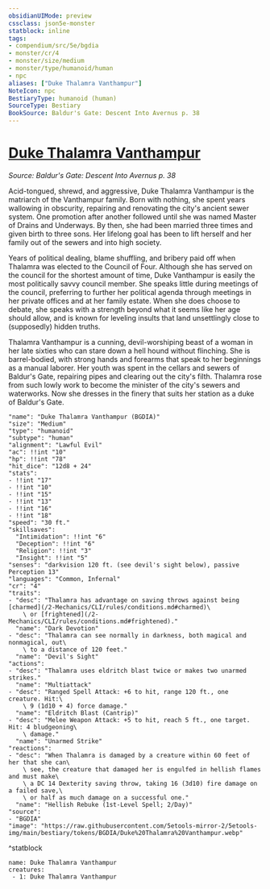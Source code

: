```yaml
---
obsidianUIMode: preview
cssclass: json5e-monster
statblock: inline
tags:
- compendium/src/5e/bgdia
- monster/cr/4
- monster/size/medium
- monster/type/humanoid/human
- npc
aliases: ["Duke Thalamra Vanthampur"]
NoteIcon: npc
BestiaryType: humanoid (human)
SourceType: Bestiary
BookSource: Baldur's Gate: Descent Into Avernus p. 38
---
```

# [Duke Thalamra Vanthampur](2-Mechanics/CLI/bestiary/npc/duke-thalamra-vanthampur-bgdia.md)
*Source: Baldur's Gate: Descent Into Avernus p. 38*  

Acid-tongued, shrewd, and aggressive, Duke Thalamra Vanthampur is the matriarch of the Vanthampur family. Born with nothing, she spent years wallowing in obscurity, repairing and renovating the city's ancient sewer system. One promotion after another followed until she was named Master of Drains and Underways. By then, she had been married three times and given birth to three sons. Her lifelong goal has been to lift herself and her family out of the sewers and into high society.

Years of political dealing, blame shuffling, and bribery paid off when Thalamra was elected to the Council of Four. Although she has served on the council for the shortest amount of time, Duke Vanthampur is easily the most politically savvy council member. She speaks little during meetings of the council, preferring to further her political agenda through meetings in her private offices and at her family estate. When she does choose to debate, she speaks with a strength beyond what it seems like her age should allow, and is known for leveling insults that land unsettlingly close to (supposedly) hidden truths.

Thalamra Vanthampur is a cunning, devil-worshiping beast of a woman in her late sixties who can stare down a hell hound without flinching. She is barrel-bodied, with strong hands and forearms that speak to her beginnings as a manual laborer. Her youth was spent in the cellars and sewers of Baldur's Gate, repairing pipes and clearing out the city's filth. Thalamra rose from such lowly work to become the minister of the city's sewers and waterworks. Now she dresses in the finery that suits her station as a duke of Baldur's Gate.

```statblock
"name": "Duke Thalamra Vanthampur (BGDIA)"
"size": "Medium"
"type": "humanoid"
"subtype": "human"
"alignment": "Lawful Evil"
"ac": !!int "10"
"hp": !!int "78"
"hit_dice": "12d8 + 24"
"stats":
- !!int "17"
- !!int "10"
- !!int "15"
- !!int "13"
- !!int "16"
- !!int "18"
"speed": "30 ft."
"skillsaves":
  "Intimidation": !!int "6"
  "Deception": !!int "6"
  "Religion": !!int "3"
  "Insight": !!int "5"
"senses": "darkvision 120 ft. (see devil's sight below), passive Perception 13"
"languages": "Common, Infernal"
"cr": "4"
"traits":
- "desc": "Thalamra has advantage on saving throws against being [charmed](/2-Mechanics/CLI/rules/conditions.md#charmed)\
    \ or [frightened](/2-Mechanics/CLI/rules/conditions.md#frightened)."
  "name": "Dark Devotion"
- "desc": "Thalamra can see normally in darkness, both magical and nonmagical, out\
    \ to a distance of 120 feet."
  "name": "Devil's Sight"
"actions":
- "desc": "Thalamra uses eldritch blast twice or makes two unarmed strikes."
  "name": "Multiattack"
- "desc": "Ranged Spell Attack: +6 to hit, range 120 ft., one creature. Hit:\
    \ 9 (1d10 + 4) force damage."
  "name": "Eldritch Blast (Cantrip)"
- "desc": "Melee Weapon Attack: +5 to hit, reach 5 ft., one target. Hit: 4 bludgeoning\
    \ damage."
  "name": "Unarmed Strike"
"reactions":
- "desc": "When Thalamra is damaged by a creature within 60 feet of her that she can\
    \ see, the creature that damaged her is engulfed in hellish flames and must make\
    \ a DC 14 Dexterity saving throw, taking 16 (3d10) fire damage on a failed save,\
    \ or half as much damage on a successful one."
  "name": "Hellish Rebuke (1st-Level Spell; 2/Day)"
"source":
- "BGDIA"
"image": "https://raw.githubusercontent.com/5etools-mirror-2/5etools-img/main/bestiary/tokens/BGDIA/Duke%20Thalamra%20Vanthampur.webp"
```
^statblock

```encounter-table
name: Duke Thalamra Vanthampur
creatures:
 - 1: Duke Thalamra Vanthampur
```